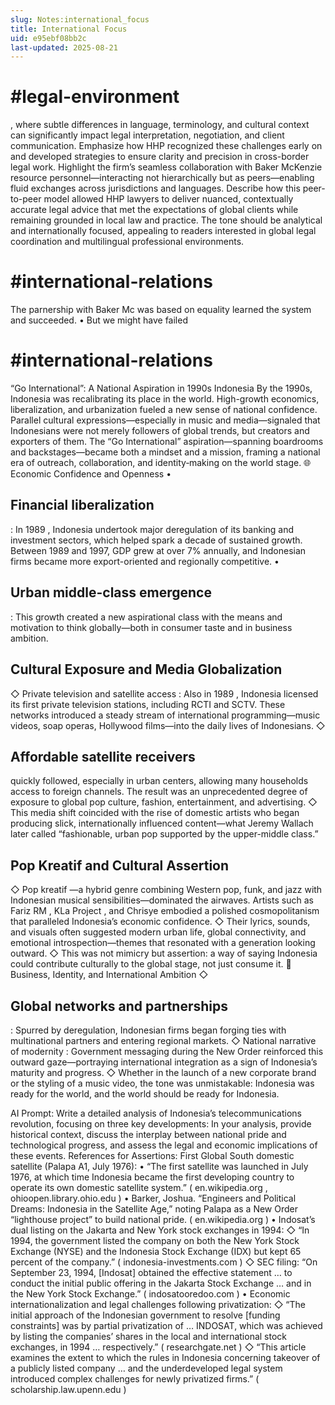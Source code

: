 ```yaml
---
slug: Notes:international_focus
title: International Focus
uid: e95ebf08bb2c
last-updated: 2025-08-21
---
```


# #legal-environment

, where subtle differences in language, terminology, and cultural context can significantly impact legal interpretation, negotiation, and client communication. Emphasize how HHP recognized these challenges early on and developed strategies to ensure clarity and precision in cross-border legal work. Highlight the firm’s seamless collaboration with Baker McKenzie resource personnel—interacting not hierarchically but as peers—enabling fluid exchanges across jurisdictions and languages. Describe how this peer-to-peer model allowed HHP lawyers to deliver nuanced, contextually accurate legal advice that met the expectations of global clients while remaining grounded in local law and practice. The tone should be analytical and internationally focused, appealing to readers interested in global legal coordination and multilingual professional environments.

# #international-relations
The parnership with Baker Mc was based on equality
learned the system
and succeeded.
• But we might have failed

# #international-relations
“Go International”: A National Aspiration in 1990s Indonesia
By the 1990s, Indonesia was recalibrating its place in the world. High-growth economics, liberalization, and urbanization fueled a new sense of national confidence. Parallel cultural expressions—especially in music and media—signaled that Indonesians were not merely followers of global trends, but creators and exporters of them. The “Go International” aspiration—spanning boardrooms and backstages—became both a mindset and a mission, framing a national era of outreach, collaboration, and identity‑making on the world stage.
🌐 Economic Confidence and Openness
•
## Financial liberalization
: In
1989
, Indonesia undertook major deregulation of its banking and investment sectors, which helped spark a decade of sustained growth. Between 1989 and 1997, GDP grew at over 7% annually, and Indonesian firms became more export-oriented and regionally competitive.
•

## Urban middle-class emergence
: This growth created a new aspirational class with the means and motivation to think globally—both in consumer taste and in business ambition.

## Cultural Exposure and Media Globalization
◇
Private television and satellite access
: Also in
1989
, Indonesia licensed its first private television stations, including RCTI and SCTV. These networks introduced a steady stream of international programming—music videos, soap operas, Hollywood films—into the daily lives of Indonesians.
◇
## Affordable satellite receivers
quickly followed, especially in urban centers, allowing many households access to foreign channels. The result was an unprecedented degree of exposure to global pop culture, fashion, entertainment, and advertising.
◇ This media shift coincided with the rise of domestic artists who began producing slick, internationally influenced content—what Jeremy Wallach later called
“fashionable, urban pop supported by the upper-middle class.”
##  Pop Kreatif and Cultural Assertion
◇
Pop kreatif
—a hybrid genre combining Western pop, funk, and jazz with Indonesian musical sensibilities—dominated the airwaves. Artists such as
Fariz RM
,
KLa Project
, and
Chrisye
embodied a polished cosmopolitanism that paralleled Indonesia’s economic confidence.
◇ Their lyrics, sounds, and visuals often suggested modern urban life, global connectivity, and emotional introspection—themes that resonated with a generation looking outward.
◇ This was not mimicry but assertion: a way of saying Indonesia could contribute culturally to the global stage, not just consume it.
🚀 Business, Identity, and International Ambition
◇
## Global networks and partnerships
: Spurred by deregulation, Indonesian firms began forging ties with multinational partners and entering regional markets.
◇
National narrative of modernity
: Government messaging during the New Order reinforced this outward gaze—portraying international integration as a sign of Indonesia’s maturity and progress.
◇ Whether in the launch of a new corporate brand or the styling of a music video, the tone was unmistakable: Indonesia was ready for the world, and the world should be ready for Indonesia.

AI Prompt:
Write a detailed analysis of Indonesia’s telecommunications revolution, focusing on three key developments:
In your analysis, provide historical context, discuss the interplay between national pride and technological progress, and assess the legal and economic implications of these events.
References for Assertions:
First Global South domestic satellite (Palapa A1, July 1976):
• “The first satellite was launched in July 1976, at which time Indonesia became the first developing country to operate its own domestic satellite system.” (
en.wikipedia.org
,
ohioopen.library.ohio.edu
)
• Barker, Joshua. “Engineers and Political Dreams: Indonesia in the Satellite Age,” noting Palapa as a New Order “lighthouse project” to build national pride. (
en.wikipedia.org
)
•
Indosat’s dual listing on the Jakarta and New York stock exchanges in 1994:
◇ “In 1994, the government listed the company on both the New York Stock Exchange (NYSE) and the Indonesia Stock Exchange (IDX) but kept 65 percent of the company.” (
indonesia-investments.com
)
◇ SEC filing: “On September 23, 1994, [Indosat] obtained the effective statement … to conduct the initial public offering in the Jakarta Stock Exchange … and in the New York Stock Exchange.” (
indosatooredoo.com
)
•
Economic internationalization and legal challenges following privatization:
◇ “The initial approach of the Indonesian government to resolve [funding constraints] was by partial privatization of … INDOSAT, which was achieved by listing the companies’ shares in the local and international stock exchanges, in 1994 … respectively.” (
researchgate.net
)
◇ “This article examines the extent to which the rules in Indonesia concerning takeover of a publicly listed company … and the underdeveloped legal system introduced complex challenges for newly privatized firms.” (
scholarship.law.upenn.edu
)
